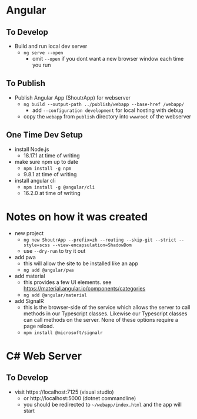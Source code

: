 
# Angular

## To Develop

- Build and run local dev server
  - `ng serve --open`
    - omit `--open` if you dont want a new browser window each time you run

## To Publish

- Publish Angular App (ShoutrApp) for webserver
  - `ng build --output-path ../publish/webapp --base-href /webapp/`
    - add `--configuration development` for local hosting with debug
  - copy the `webapp` from `publish` directory into `wwwroot` of the webserver

## One Time Dev Setup

- install Node.js
  - 18.17.1 at time of writing
- make sure npm up to date
  - `npm install -g npm`
  - 9.8.1 at time of writing
- install angular cli
  - `npm install -g @angular/cli`
  - 16.2.0 at time of writing
 
# Notes on how it was created

- new project
  - `ng new ShoutrApp --prefix=zh --routing --skip-git --strict --style=scss --view-encapsulation=ShadowDom`
  - use `--dry-run` to try it out
- add pwa
  - this will allow the site to be installed like an app
  - `ng add @angular/pwa`
- add material
  - this provides a few UI elements. see <https://material.angular.io/components/categories>
  - `ng add @angular/material`
- add SignalR
  - this is the browser-side of the service which allows the server to call methods in our Typescript classes. Likewise our Typescript classes can call methods on the server. None of these options require a page reload.
  - `npm install @microsoft/signalr`

# C# Web Server

## To Develop
- visit https://localhost:7125 (visual studio)
  - or http://localhost:5000 (dotnet commandline)
  - you should be redirected to `~/webapp/index.html` and the app will start